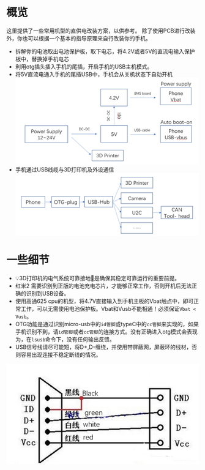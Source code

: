 # 概览

这里提供了一些常用机型的直供电改装方案，以供参考。
除了使用PCB进行改装外，你也可以根据一个基本的指导原理来自行改装你的手机。

- 拆解你的电池取出电池保护板，取下电芯，将4.2V或者5V的直流电输入保护板中，替换掉手机电芯
- 利用otg插头插入手机的尾插，开启手机的USB主机模式。
- 将5V直流电通入手机的尾插USB中，手机会从关机状态下自动开机
![power](./power.png)
- 手机通过USB线缆与3D打印机及外设通信
![connect](./connect.png)
# 一些细节
- 💡3D打印机的电气系统可靠接地🔌是确保其稳定可靠运行的重要前提。
- 红米2 需要识别到正版的电池充电芯片，才能够正常工作，否则开机后无法正确的识别到USB设备。
- 使用高通625 cpu的机型，将4.7V直接输入到手机主板的Vbat触点中，即可正常工作，可以无需使用电池保护板。Vbat和Vusb不能相通！必须保证`Vbat < Vusb`。
- OTG功能是通过识别micro-usb中的`id管脚`或typeC中的`cc管脚`来实现的，如果手机识别不到，请`id管脚`或者`cc管脚`的连接方式。没有正确进入otg模式会表现为，在`lsusb`命令下，没有任何输出反馈。
- USB信号线请尽可能短，将D+,D-缠绕，并使用带屏蔽网，屏蔽环的线材，否则容易出现连接不稳定断线的情况。

![otg](./otg.png)
